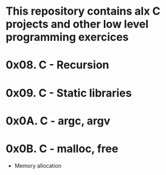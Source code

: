 # This repository contains alx C projects and other low level programming exercices

# 0x08. C - Recursion

# 0x09. C - Static libraries

# 0x0A. C - argc, argv

# 0x0B. C - malloc, free
- Memory allocation


